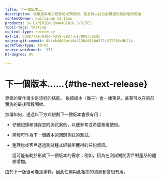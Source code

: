 ```yaml
---
title: 下一個版本……
description: 後續版本幾乎總是可以預見的，甚至可以在目前實施的最後階段開始
contentOwner: Guillaume Carlino
products: SG_EXPERIENCEMANAGER/6.5/SITES
topic-tags: testing
content-type: reference
exl-id: d38b77ae-93be-4258-8827-6178097395d5
source-git-commit: 8b4cb4065ec14e813b49fb0d577c372790c9b21a
workflow-type: tm+mt
source-wordcount: '151'
ht-degree: 0%

---
```


# 下一個版本……{#the-next-release}

專案的實作很少是流程的結尾。 後續版本（幾乎）會一律預見，甚至可以在目前實施的最後階段開始。

無論如何，透過以下方式規劃下一個版本會很有用：

* 仔細記錄和儲存您的測試案例，以便參考或希望重複使用。
* 開發可作為下一個版本的回歸測試的測試。
* 整理您或客戶透過測試程式經驗所獲得的任何資訊。

  這可能有助於形成下一個版本的需求；例如，因為在測試期間客戶對產品的體驗增加。

由於下一版很可能是移轉，因此任何與此相關的資訊都會很有用。
